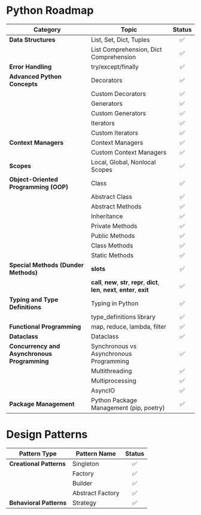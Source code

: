 # Python Roadmap

| **Category**                                 | **Topic**                                                                              | **Status** |
| -------------------------------------------- | -------------------------------------------------------------------------------------- | :--------: |
| **Data Structures**                          | List, Set, Dict, Tuples                                                                |     ✅     |
|                                              | List Comprehension, Dict Comprehension                                                 |     ✅     |
| **Error Handling**                           | try/except/finally                                                                     |     ✅     |
| **Advanced Python Concepts**                 | Decorators                                                                             |     ✅     |
|                                              | Custom Decorators                                                                      |     ✅     |
|                                              | Generators                                                                             |     ✅     |
|                                              | Custom Generators                                                                      |     ✅     |
|                                              | Iterators                                                                              |     ✅     |
|                                              | Custom Iterators                                                                       |     ✅     |
| **Context Managers**                         | Context Managers                                                                       |     ✅     |
|                                              | Custom Context Managers                                                                |     ✅     |
| **Scopes**                                   | Local, Global, Nonlocal Scopes                                                         |     ✅     |
| **Object-Oriented Programming (OOP)**        | Class                                                                                  |     ✅     |
|                                              | Abstract Class                                                                         |     ✅     |
|                                              | Abstract Methods                                                                       |     ✅     |
|                                              | Inheritance                                                                            |     ✅     |
|                                              | Private Methods                                                                        |     ✅     |
|                                              | Public Methods                                                                         |     ✅     |
|                                              | Class Methods                                                                          |     ✅     |
|                                              | Static Methods                                                                         |     ✅     |
| **Special Methods (Dunder Methods)**         | **slots**                                                                              |     ✅     |
|                                              | **call**, **new**, **str**, **repr**, **dict**, **len**, **next**, **enter**, **exit** |     ✅     |
| **Typing and Type Definitions**              | Typing in Python                                                                       |     ✅     |
|                                              | type_definitions library                                                               |     ✅     |
| **Functional Programming**                   | map, reduce, lambda, filter                                                            |     ✅     |
| **Dataclass**                                | Dataclass                                                                              |     ✅     |
| **Concurrency and Asynchronous Programming** | Synchronous vs Asynchronous Programming                                                |     ✅     |
|                                              | Multithreading                                                                         |     ✅     |
|                                              | Multiprocessing                                                                        |     ✅     |
|                                              | AsyncIO                                                                                |     ✅     |
| **Package Management**                       | Python Package Management (pip, poetry)                                                |     ✅     |

# Design Patterns

| **Pattern Type**        | **Pattern Name** | **Status** |
| ----------------------- | ---------------- | :--------: |
| **Creational Patterns** | Singleton        |     ✅     |
|                         | Factory          |     ✅     |
|                         | Builder          |     ✅     |
|                         | Abstract Factory |     ✅     |
| **Behavioral Patterns** | Strategy         |     ✅     |
